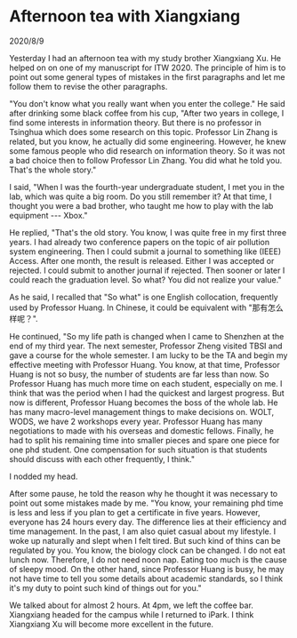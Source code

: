 # Afternoon tea with Xiangxiang
2020/8/9

Yesterday I had an afternoon tea with my study brother Xiangxiang Xu.
He helped on on one of my manuscript for ITW 2020. The principle
of him is to point out some general types of mistakes in the first paragraphs and let me
follow them to revise the other paragraphs.

"You don't know what you really want when you enter the college." He said after drinking
some black coffee from his cup, "After two years in college, I find some interests in
information theory. But there is no professor in Tsinghua which does some research on
this topic. Professor Lin Zhang is related, but you know, he actually did some engineering.
However, he knew some famous people who did research on information theory.
So it was not a bad choice then to follow Professor Lin Zhang. You did what he told you.
That's the whole story."

I said, "When I was the fourth-year undergraduate student, I met you in the lab, which
was quite a big room. Do you still remember it? At that time, I thought you were a bad
brother, who taught me how to play with the lab equipment --- Xbox."

He replied, "That's the old story. You know, I was quite free in my first three years.
I had already two conference papers on the topic of air pollution system engineering.
Then I could submit a journal to something like (IEEE) Access. After one month, the result
is released. Either I was accepted or rejected. I could submit to another journal if rejected.
Then sooner or later I could reach the graduation level. So what? You did not realize your value."

As he said, I recalled that "So what" is one English collocation, frequently used by
Professor Huang. In Chinese, it could be equivalent with "那有怎么样呢？".

He continued, "So my life path is changed when I came to Shenzhen at the end of my third year.
The next semester, Professor Zheng visited TBSI and gave a course for the whole semester.
I am lucky to be the TA and begin my effective meeting with Professor Huang. You know, at that
time, Professor Huang is not so busy, the number of students are far less than now. So Professor Huang has much more time on each student, especially on me. I think that was the period when
I had the quickest and largest progress. But now is different, Professor Huang becomes
the boss of the whole lab. He has many macro-level management things to make decisions on. WOLT, WODS, we have 2 workshops every year. Professor Huang has many negotiations to made with his overseas and domestic fellows. Finally, he had to split his remaining time into smaller pieces and spare one piece for one phd student. One compensation for such situation is that students should
discuss with each other frequently, I think."

I nodded my head.

After some pause, he told the reason why he thought it was necessary to point out
some mistakes made by me. "You know, your remaining phd time is less and less if you plan
to get a certificate in five years. However, everyone has 24 hours every day. The difference
lies at their efficiency and time management. In the past, I am also quiet casual about my lifestyle. I woke up naturally and slept when I felt tired. But such kind of thins can be regulated
by you. You know, the biology clock can be changed. I do not eat lunch now. Therefore, I do not need
noon nap. Eating too much is the cause of sleepy mood. On the other hand, since Professor Huang is
busy, he may not have time to tell you some details about academic standards, so I think it's my duty to point such kind of things out for you."

We talked about for almost 2 hours. At 4pm, we left the coffee bar. Xiangxiang headed for the campus
while I returned to iPark. I think Xiangxiang Xu will become more excellent in the future.